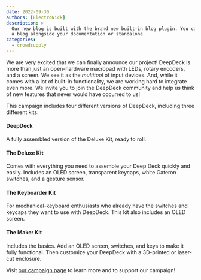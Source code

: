```yaml
---
date: 2022-09-30 
authors: [ElectroNick]
description: >
  Our new blog is built with the brand new built-in blog plugin. You can build
  a blog alongside your documentation or standalone
categories:
  - crowdsupply
---
```



We are very excited that we can finally announce our project! DeepDeck is more than just an open-hardware macropad with LEDs, rotary encoders, and a screen. We see it as the _multitool_ of input devices. And, while it comes with a lot of built-in functionality, we are working hard to integrate even more. We invite you to join the DeepDeck community and help us think of new features that never would have occurred to us!

<!-- more -->

This campaign includes four different versions of DeepDeck, including three different kits:

#### DeepDeck

A fully assembled version of the Deluxe Kit, ready to roll.

#### The Deluxe Kit

Comes with everything you need to assemble your Deep Deck quickly and easily. Includes an OLED screen, transparent keycaps, white Gateron switches, and a gesture sensor.

#### The Keyboarder Kit

For mechanical-keyboard enthusiasts who already have the switches and keycaps they want to use with DeepDeck. This kit also includes an OLED screen.

#### The Maker Kit

Includes the basics. Add an OLED screen, switches, and keys to make it fully functional. Then customize your DeepDeck with a 3D-printed or laser-cut enclosure.

Visit [our campaign page](https://www.crowdsupply.com/deepsea-developments/deepdeck) to learn more and to support our campaign!
